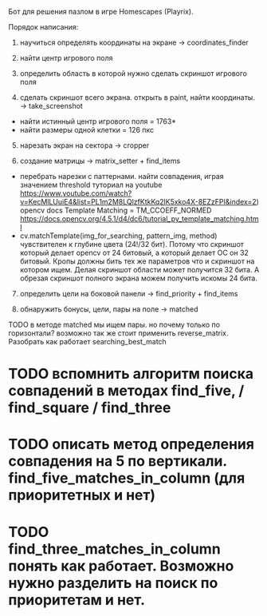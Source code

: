 Бот для решения пазлом в игре Homescapes (Playrix).

Порядок написания:

1) научиться определять координаты на экране -> coordinates_finder

2) найти центр игрового поля   
   
3) определить область в которой нужно сделать скриншот игрового поля
   
4) сделать скриншот всего экрана. открыть в paint, найти координаты. -> take_screenshot
- найти истинный центр игрового поля = 1763*
- найти размеры одной клетки = 126 пкс

5) нарезать экран на сектора -> cropper

6) создание матрицы -> matrix_setter + find_items
- перебрать нарезки с паттернами. найти совпадения, играя значением threshold
    туториал на youtube
    https://www.youtube.com/watch?v=KecMlLUuiE4&list=PL1m2M8LQlzfKtkKq2lK5xko4X-8EZzFPI&index=2)
      opencv docs Template Matching = TM_CCOEFF_NORMED
      https://docs.opencv.org/4.5.1/d4/dc6/tutorial_py_template_matching.html
- cv.matchTemplate(img_for_searching, pattern_img, method) чувствителен к глубине цвета (24!/32 бит). 
  Потому что скриншот который делает opencv от 24 битовый, а который делает ОС он 32 битовый.
  Кропы должны бить тех же параметров что и скриншот на котором ищем. 
  Делая скриншот области может получится 32 бита.
  А обрезая скриншот полного экрана можем получить искомы 24 бита.
  
7) определить цели на боковой панели -> find_priority + find_items

8) обнаружить бонусы, цели, пары на поле -> matched


   
TODO в методе matched мы ищем пары. но почему только по горизонтали? возможно так же стоит применить reverse_matrix.
Разобрать как работает searching_best_match
# TODO вспомнить алгоритм поиска совпадений в методах find_five, / find_square / find_three
# TODO описать метод определения совпадения на 5 по вертикали. find_five_matches_in_column (для приоритетных и нет)
# TODO find_three_matches_in_column понять как работает. Возможно нужно разделить на поиск по приоритетам и нет.

